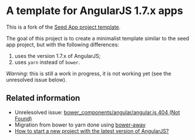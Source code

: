 # A template for AngularJS 1.7.x apps

This is a fork of the [Seed App project template](https://github.com/angular/angular-seed).

The goal of this project is to create a minimalist template similar to the seed app project, but with the following differences:

1. uses the version 1.7.x of AngularJS;
2. uses `yarn` instead of `bower`.

*Warning*: this is still a work in progress, it is not working yet (see the unresolved issue below).

## Related information

* Unrelesolved issue: [bower_components/angular/angular.js 404 (Not Found)](https://github.com/sheerun/bower-away/issues/28)
* Migration from bower to yarn done using [bower-away](https://github.com/sheerun/bower-away)
* [How to start a new project with the latest version of AngularJS?](https://stackoverflow.com/questions/50999557/how-to-start-a-new-project-with-the-latest-version-of-angularjs)

